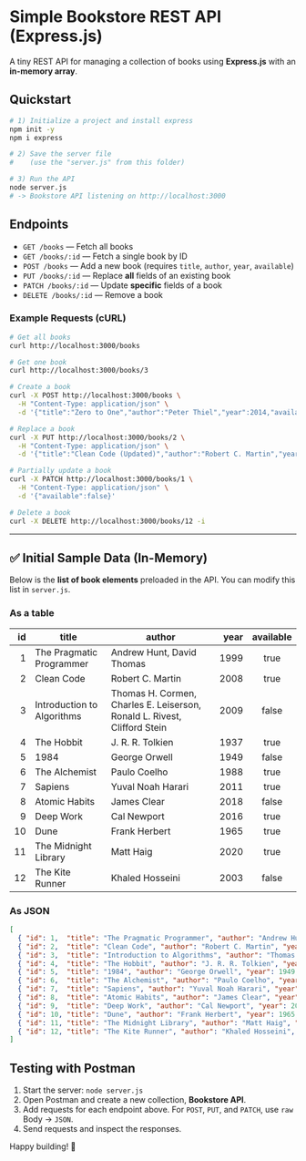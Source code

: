 # Simple Bookstore REST API (Express.js)

A tiny REST API for managing a collection of books using **Express.js** with an **in-memory array**.

## Quickstart

```bash
# 1) Initialize a project and install express
npm init -y
npm i express

# 2) Save the server file
#    (use the "server.js" from this folder)

# 3) Run the API
node server.js
# -> Bookstore API listening on http://localhost:3000
```

## Endpoints

- `GET /books` — Fetch all books  
- `GET /books/:id` — Fetch a single book by ID  
- `POST /books` — Add a new book (requires `title`, `author`, `year`, `available`)  
- `PUT /books/:id` — Replace **all** fields of an existing book  
- `PATCH /books/:id` — Update **specific** fields of a book  
- `DELETE /books/:id` — Remove a book  

### Example Requests (cURL)

```bash
# Get all books
curl http://localhost:3000/books

# Get one book
curl http://localhost:3000/books/3

# Create a book
curl -X POST http://localhost:3000/books \
  -H "Content-Type: application/json" \
  -d '{"title":"Zero to One","author":"Peter Thiel","year":2014,"available":true}'

# Replace a book
curl -X PUT http://localhost:3000/books/2 \
  -H "Content-Type: application/json" \
  -d '{"title":"Clean Code (Updated)","author":"Robert C. Martin","year":2008,"available":false}'

# Partially update a book
curl -X PATCH http://localhost:3000/books/1 \
  -H "Content-Type: application/json" \
  -d '{"available":false}'

# Delete a book
curl -X DELETE http://localhost:3000/books/12 -i
```

---

## ✅ Initial Sample Data (In-Memory)

Below is the **list of book elements** preloaded in the API. You can modify this list in `server.js`.

### As a table

| id | title                      | author                                                    | year | available |
|---:|----------------------------|-----------------------------------------------------------|-----:|:---------:|
| 1  | The Pragmatic Programmer   | Andrew Hunt, David Thomas                                 | 1999 |   true    |
| 2  | Clean Code                 | Robert C. Martin                                          | 2008 |   true    |
| 3  | Introduction to Algorithms | Thomas H. Cormen, Charles E. Leiserson, Ronald L. Rivest, Clifford Stein | 2009 |  false    |
| 4  | The Hobbit                 | J. R. R. Tolkien                                          | 1937 |   true    |
| 5  | 1984                       | George Orwell                                             | 1949 |  false    |
| 6  | The Alchemist              | Paulo Coelho                                              | 1988 |   true    |
| 7  | Sapiens                    | Yuval Noah Harari                                         | 2011 |   true    |
| 8  | Atomic Habits              | James Clear                                               | 2018 |  false    |
| 9  | Deep Work                  | Cal Newport                                               | 2016 |   true    |
| 10 | Dune                       | Frank Herbert                                             | 1965 |   true    |
| 11 | The Midnight Library       | Matt Haig                                                 | 2020 |   true    |
| 12 | The Kite Runner            | Khaled Hosseini                                           | 2003 |  false    |

### As JSON

```json
[
  { "id": 1,  "title": "The Pragmatic Programmer", "author": "Andrew Hunt, David Thomas", "year": 1999, "available": true },
  { "id": 2,  "title": "Clean Code", "author": "Robert C. Martin", "year": 2008, "available": true },
  { "id": 3,  "title": "Introduction to Algorithms", "author": "Thomas H. Cormen, Charles E. Leiserson, Ronald L. Rivest, Clifford Stein", "year": 2009, "available": false },
  { "id": 4,  "title": "The Hobbit", "author": "J. R. R. Tolkien", "year": 1937, "available": true },
  { "id": 5,  "title": "1984", "author": "George Orwell", "year": 1949, "available": false },
  { "id": 6,  "title": "The Alchemist", "author": "Paulo Coelho", "year": 1988, "available": true },
  { "id": 7,  "title": "Sapiens", "author": "Yuval Noah Harari", "year": 2011, "available": true },
  { "id": 8,  "title": "Atomic Habits", "author": "James Clear", "year": 2018, "available": false },
  { "id": 9,  "title": "Deep Work", "author": "Cal Newport", "year": 2016, "available": true },
  { "id": 10, "title": "Dune", "author": "Frank Herbert", "year": 1965, "available": true },
  { "id": 11, "title": "The Midnight Library", "author": "Matt Haig", "year": 2020, "available": true },
  { "id": 12, "title": "The Kite Runner", "author": "Khaled Hosseini", "year": 2003, "available": false }
]
```



## Testing with Postman

1. Start the server: `node server.js`  
2. Open Postman and create a new collection, **Bookstore API**.
3. Add requests for each endpoint above. For `POST`, `PUT`, and `PATCH`, use `raw` Body → `JSON`.
4. Send requests and inspect the responses.

Happy building! 🚀
